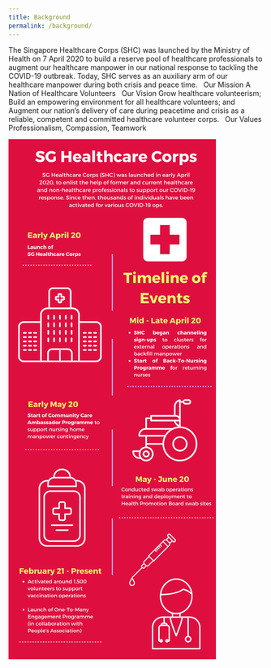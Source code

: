 ```yaml
---
title: Background
permalink: /background/
---
```

The Singapore Healthcare Corps (SHC) was launched by the Ministry of Health on 7 April 2020 to build a reserve pool of healthcare professionals to augment our healthcare manpower in our national response to tackling the COVID-19 outbreak. Today, SHC serves as an auxiliary arm of our healthcare manpower during both crisis and peace time.
 
Our Mission
A Nation of Healthcare Volunteers
 
Our Vision
Grow healthcare volunteerism;
Build an empowering environment for all healthcare volunteers; and
Augment our nation’s delivery of care during peacetime and crisis as a reliable, competent and committed healthcare volunteer corps.
 
Our Values
Professionalism, Compassion, Teamwork

![Alt text for image on Isomer site](/images/milestones.png)